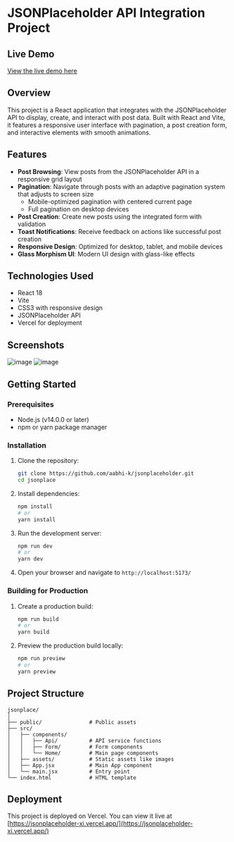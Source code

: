 # JSONPlaceholder API Integration Project

## Live Demo
[View the live demo here](https://jsonplaceholder-xi.vercel.app/)

## Overview
This project is a React application that integrates with the JSONPlaceholder API to display, create, and interact with post data. Built with React and Vite, it features a responsive user interface with pagination, a post creation form, and interactive elements with smooth animations.

## Features
- **Post Browsing**: View posts from the JSONPlaceholder API in a responsive grid layout
- **Pagination**: Navigate through posts with an adaptive pagination system that adjusts to screen size
  - Mobile-optimized pagination with centered current page
  - Full pagination on desktop devices
- **Post Creation**: Create new posts using the integrated form with validation
- **Toast Notifications**: Receive feedback on actions like successful post creation
- **Responsive Design**: Optimized for desktop, tablet, and mobile devices
- **Glass Morphism UI**: Modern UI design with glass-like effects




## Technologies Used
- React 18
- Vite
- CSS3 with responsive design
- JSONPlaceholder API
- Vercel for deployment

## Screenshots
<!-- Add screenshots here if available -->
  ![image](https://github.com/user-attachments/assets/5420a791-8e2e-48b0-92ed-b9b9ee3af106)
  ![image](https://github.com/user-attachments/assets/0eb602c8-02a4-433d-ba45-1aa87781ce20)


## Getting Started

### Prerequisites
- Node.js (v14.0.0 or later)
- npm or yarn package manager

### Installation
1. Clone the repository:
   ```bash
   git clone https://github.com/aabhi-k/jsonplaceholder.git
   cd jsonplace
   ```

2. Install dependencies:
   ```bash
   npm install
   # or
   yarn install
   ```

3. Run the development server:
   ```bash
   npm run dev
   # or
   yarn dev
   ```

4. Open your browser and navigate to `http://localhost:5173/`

### Building for Production
1. Create a production build:
   ```bash
   npm run build
   # or
   yarn build
   ```

2. Preview the production build locally:
   ```bash
   npm run preview
   # or
   yarn preview
   ```

## Project Structure
```
jsonplace/
│
├── public/               # Public assets
├── src/
│   ├── components/
│   │   ├── Api/          # API service functions
│   │   ├── Form/         # Form components
│   │   └── Home/         # Main page components
│   ├── assets/           # Static assets like images
│   ├── App.jsx           # Main App component
│   └── main.jsx          # Entry point
└── index.html            # HTML template
```

## Deployment
This project is deployed on Vercel. You can view it live at [https://jsonplaceholder-xi.vercel.app/](https://jsonplaceholder-xi.vercel.app/)
